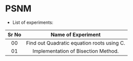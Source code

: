 # PSNM

- List of experiments:

| Sr No | Name of Experiment |
|:------------:|:------------------:|
| 00 | Find out Quadratic equation roots using C. |
| 01 | Implementation of Bisection Method. |
